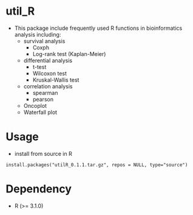 # util_R
* This package include frequently used R functions in bioinformatics analysis including:
  * survival analysis
    * Coxph
    * Log-rank test (Kaplan-Meier)
  * differential analysis
    * t-test
    * Wilcoxon test
    * Kruskal-Wallis test
  * correlation analysis
    * spearman
    * pearson
  * Oncoplot
  * Waterfall plot
  
# Usage
* install from source in R
```
install.packages("utilR_0.1.1.tar.gz", repos = NULL, type="source")
```

# Dependency
* R (>= 3.1.0)

